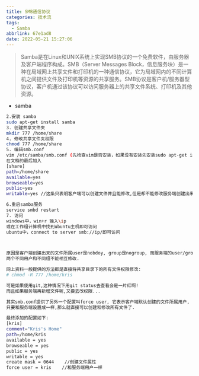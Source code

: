 ```yaml
---
title: SMB通信协议
categories: 技术流
tags:
  - Samba
abbrlink: 67e1ad8
date: 2022-05-21 15:27:06
---
```


> Samba是在Linux和UNIX系统上实现SMB协议的一个免费软件，由服务器及客户端程序构成。SMB（Server Messages Block，信息服务块）是一种在局域网上共享文件和打印机的一种通信协议，它为局域网内的不同计算机之间提供文件及打印机等资源的共享服务。SMB协议是客户机/服务器型协议，客户机通过该协议可以访问服务器上的共享文件系统、打印机及其他资源。

<!-- more -->

- samba

```bash
2.安装 samba
sudo apt-get install samba
3. 创建共享文件夹
mkdir 777 /home/share
4. 修改共享文件夹权限
chmod 777 /home/share
5. 编辑smb.conf
vim /etc/samba/smb.conf (先检查vim是否安装，如果没有安装先安装sudo apt-get install vim)
在文档的最后加入
[share]
path=/home/share
available=yes
browseable=yes
public=yes
writable=yes //这条只表明客户端可以创建文件并且能修改,但是却不能修改服务端创建出来的文件.

6.重启samba服务
service smbd restart
7. 访问
windows中，win+r 输入\ip
或在工作组计算机中找到ubuntu主机即可访问
ubuntu中，connect to server smb://ip/即可访问



原因是客户端创建出来的文件所属user是nobdoy, group是nogroup, 而服务端的user/group是kris/kris.
两个不同用户和不同组不能相互修改.

网上资料一般提供的方法都是直接将共享目录下的所有文件权限修改:
# chmod -R 777 /home/kris

可是如果使用git,这种情况下用git status去查看会是一片红啊!
而且如果服务端再新增文件呢,又要去改权限...

其实smb.conf提供了另外一个配置叫force user, 它表示客户端默认创建的文件所属用户,
只要和服务端设置成一样,那么就直接可以创建和修改所有文件了.

最终添加的配置如下:
[kris]
comment="Kris's Home"
path=/home/kris
available = yes
browseable = yes
public = yes
writable = yes
create mask = 0644    //创建文件属性
force user = kris    //和服务端用户一样
```

